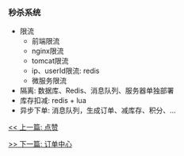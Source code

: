 ### 秒杀系统

* 限流
    * 前端限流
    * nginx限流
    * tomcat限流
    * ip、userId限流: redis
    * 微服务限流
* 隔离: 数据库、Redis、消息队列、服务器单独部署
* 库存扣减: redis + lua
* 异步下单: 消息队列，生成订单、减库存、积分、...


[<< 上一篇: 点赞](13-项目经验/点赞.md)

[>> 下一篇: 订单中心](13-项目经验/订单中心.md)

